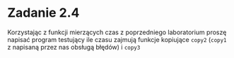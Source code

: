 # Zadanie 2.4  
Korzystając z funkcji mierzących czas z poprzedniego laboratorium proszę napisać program testujący ile czasu zajmują funkcje kopiujące `copy2` (`copy1` z napisaną przez nas obsługą błędów) i `copy3`